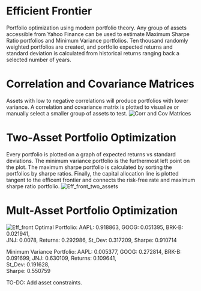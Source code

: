 # Efficient Frontier
Portfolio optimization using modern portfolio theory. Any group of assets accessible from Yahoo Finance can be used to estimate
Maximum Sharpe Ratio portfolios and Minimum Variance portfolios. Ten thousand randomly weighted portfolios are created, and
portfolio expected returns and standard deviation is calculated from historical returns ranging back a selected number of years. 

# Correlation and Covariance Matrices
Assets with low to negative correlations will produce portfolios with lower variance. A correlation and covariance matrix is plotted
to visualize or manually select a smaller group of assets to test.
![Corr and Cov Matrices](https://user-images.githubusercontent.com/45056473/201168924-6aa3c498-fb94-4aa1-8fd8-9e68fc286aca.PNG)

# Two-Asset Portfolio Optimization
Every portfolio is plotted on a graph of expected returns vs standard deviations. The minimum variance portfolio is the furthermost
left point on the plot. The maximum sharpe portfolio is calculated by sorting the portfolios by sharpe ratios. Finally, the capital
allocation line is plotted tangent to the efficent frontier and connects the risk-free rate and maximum sharpe ratio portfolio.
![Eff_front_two_assets](https://user-images.githubusercontent.com/45056473/201169225-031d9ff8-f264-4a0c-a08c-c6f02f51a1cd.PNG)

# Mult-Asset Portfolio Optimization
![Eff_front](https://user-images.githubusercontent.com/45056473/201169241-5c47ed9f-49c9-44b0-a77e-00f2a2c29c36.PNG)
Optimal Portfolio:
AAPL: 0.918863,
GOOG: 0.051395,
BRK-B: 0.021941,     
JNJ: 0.0078,
Returns: 0.292986,
St_Dev: 0.317209,
Sharpe: 0.910714 

Minimum Variance Portfolio:
AAPL: 0.005377,
GOOG: 0.272814,
BRK-B: 0.091699,
JNJ: 0.630109,
Returns: 0.109641,    
St_Dev: 0.191628,  
Sharpe: 0.550759

TO-DO: Add asset constraints.
